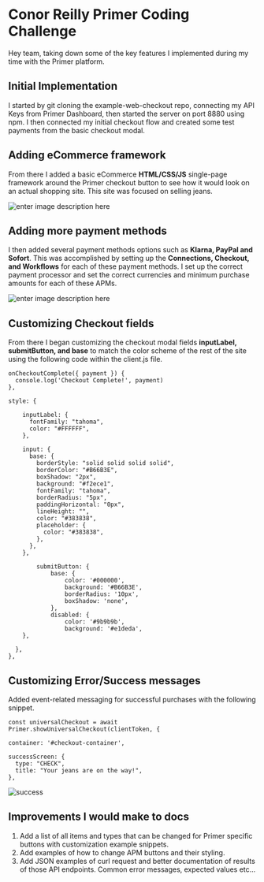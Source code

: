 # Conor Reilly Primer Coding Challenge

Hey team, taking down some of the key features I implemented during my time with the Primer platform. 


## Initial Implementation 

I started by git cloning the example-web-checkout repo, connecting my API Keys from Primer Dashboard, then started the server on port 8880 using npm. I then connected my initial checkout flow and created some test payments from the basic checkout modal. 


## Adding eCommerce framework

From there I added a basic eCommerce **HTML/CSS/JS** single-page framework around the Primer checkout button to see how it would look on an actual shopping site. This site was focused on selling jeans. 

![enter image description here](https://i.imgur.com/9rhU8eFl.png)


## Adding more payment methods

I then added several payment methods options such as **Klarna, PayPal and Sofort**. This was accomplished by setting up the **Connections, Checkout, and Workflows** for each of these payment methods. I set up the correct payment processor and set the correct currencies and minimum purchase amounts for each of these APMs. 

![enter image description here](https://i.imgur.com/m8KnQMq.png)


## Customizing Checkout fields

From there I began customizing the checkout modal fields **inputLabel, submitButton, and base**  to match the color scheme of the rest of the site using the following code within the client.js file.

    onCheckoutComplete({ payment }) {
      console.log('Checkout Complete!', payment)
    },

    style: {

        inputLabel: {
          fontFamily: "tahoma",
          color: "#FFFFFF",
        },

        input: {
          base: {
            borderStyle: "solid solid solid solid",
            borderColor: "#B66B3E",
            boxShadow: "2px",
            background: "#f2ece1",
            fontFamily: "tahoma",
            borderRadius: "5px",
            paddingHorizontal: "0px",
            lineHeight: "",
            color: "#383838",
            placeholder: {
              color: "#383838",
            },
          },
        },
      
			submitButton: {
				base: {
					color: '#000000',
					background: '#B66B3E',
					borderRadius: '10px',
					boxShadow: 'none',
				},
				disabled: {
					color: '#9b9b9b',
					background: '#e1deda',
        },
      
      },
    },




##  Customizing Error/Success messages

Added event-related messaging for successful purchases with the following snippet. 

    const universalCheckout = await Primer.showUniversalCheckout(clientToken, {
    
    container: '#checkout-container',

    successScreen: {
      type: "CHECK",
      title: "Your jeans are on the way!",
    },

![success](https://i.imgur.com/hMFDIvtm.png)



##  Improvements I would make to docs 

 1. Add a list of all items and types that can be changed for Primer specific buttons with customization example snippets. 
 2. Add examples of how to change APM buttons and their styling.
 3. Add JSON examples of curl request and better documentation of results of those API endpoints. Common error messages, expected values etc...
